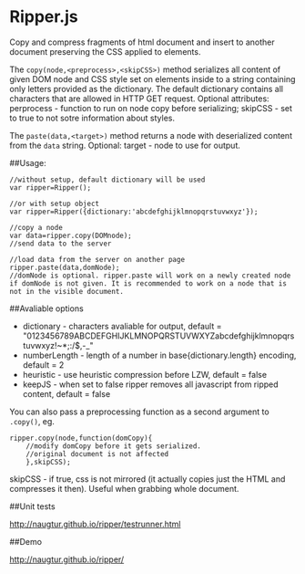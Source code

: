 Ripper.js
======

Copy and compress fragments of html document and insert to another document preserving the CSS applied to elements.

The `copy(node,<preprocess>,<skipCSS>)` method serializes all content of given DOM node and CSS style set on elements inside to a string containing only letters provided as the dictionary. The default dictionary contains all characters that are allowed in HTTP GET request. Optional attributes: perprocess - function to run on node copy before serializing; skipCSS - set to true to not sotre information about styles.

The `paste(data,<target>)` method returns a node with deserialized content from the `data` string. Optional: target - node to use for output.

##Usage:

    //without setup, default dictionary will be used
    var ripper=Ripper();

    //or with setup object
    var ripper=Ripper({dictionary:'abcdefghijklmnopqrstuvwxyz'});

    //copy a node
    var data=ripper.copy(DOMnode);
    //send data to the server

    //load data from the server on another page
    ripper.paste(data,domNode);
    //domNode is optional. ripper.paste will work on a newly created node if domNode is not given. It is recommended to work on a node that is not in the visible document.

##Avaliable options

  - dictionary - characters avaliable for output, default = "0123456789ABCDEFGHIJKLMNOPQRSTUVWXYZabcdefghijklmnopqrstuvwxyz!~*;:/$,-_"
  - numberLength - length of a number in base{dictionary.length} encoding, default = 2
  - heuristic - use heuristic compression before LZW, default = false
  - keepJS - when set to false ripper removes all javascript from ripped content, default = false

You can also pass a preprocessing function as a second argument to `.copy()`, eg.

    ripper.copy(node,function(domCopy){
    	//modify domCopy before it gets serialized.
    	//original document is not affected
    	},skipCSS);

skipCSS - if true, css is not mirrored (it actually copies just the HTML and compresses it then). Useful when grabbing whole document.

##Unit tests

http://naugtur.github.io/ripper/testrunner.html

##Demo

http://naugtur.github.io/ripper/


